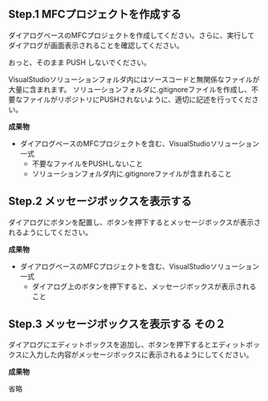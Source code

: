 ## Step.1 MFCプロジェクトを作成する

ダイアログベースのMFCプロジェクトを作成してください。さらに、実行してダイアログが画面表示されることを確認してください。

おっと、そのまま PUSH しないでください。

VisualStudioソリューションフォルダ内にはソースコードと無関係なファイルが大量に含まれます。
ソリューションフォルダに.gitignoreファイルを作成し、不要なファイルがリポジトリにPUSHされないように、適切に記述を行ってください。

**成果物**

- ダイアログベースのMFCプロジェクトを含む、VisualStudioソリューション一式
  - 不要なファイルをPUSHしないこと
  - ソリューションフォルダ内に.gitignoreファイルが含まれること

## Step.2 メッセージボックスを表示する

ダイアログにボタンを配置し、ボタンを押下するとメッセージボックスが表示されるようにしてください。

**成果物**

- ダイアログベースのMFCプロジェクトを含む、VisualStudioソリューション一式
  - ダイアログ上のボタンを押下すると、メッセージボックスが表示されること
  
## Step.3 メッセージボックスを表示する その２

ダイアログにエディットボックスを追加し、ボタンを押下するとエディットボックスに入力した内容がメッセージボックスに表示されるようにしてください。

**成果物**

省略
